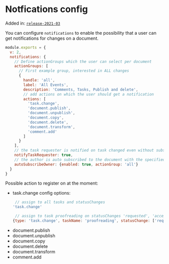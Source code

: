 # Notfications config
Added in: [`release-2021-03`](https://github.com/livingdocsIO/livingdocs-release-notes/blob/master/releases/release-2021-03.md)

You can configure `notifications` to enable the possibility that a user can get notifications for changes on a document.

```js
module.exports = {
  v: 2,
  notifications: {
    // Define actionGroups which the user can select per document
    actionGroups: [
      // First example group, interested in ALL changes
      {
        handle: 'all',
        label: 'All Events',
        description: 'Comments, Tasks, Publish and delete',
        // add actions on which the user should get a notification
        actions: [
          'task.change',
          'document.publish',
          'document.unpublish',
          'document.copy',
          'document.delete',
          'document.transform',
          'comment.add'
        ]
      }
    ],
    // the task requester is notified on task changed even without subscription
    notifyTaskRequester: true,
    // the author is auto subscribed to the document with the specified actionGroup
    autoSubscribeOwner: {enabled: true, actionGroup: 'all'}
  }
}
```

Possible action to register on at the moment:
- task.change
   config options:
   ```js
    // assign to all tasks and statusChanges
   'task.change'
   
    // assign to task proofreading on statusChanges 'requested', 'accepted', 'completed'
   {type: 'task.change', taskName: 'proofreading', statusChange: ['requested', 'accepted', 'completed']}
   ```
- document.publish
- document.unpublish
- document.copy
- document.delete
- document.transform
- comment.add